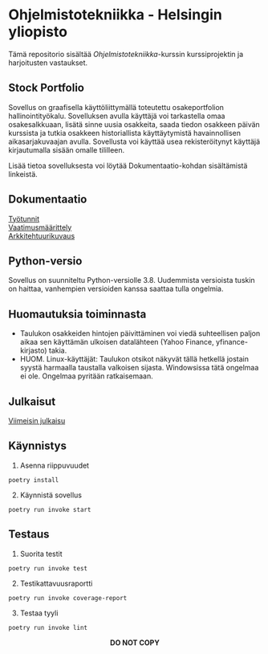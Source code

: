 # Ohjelmistotekniikka - Helsingin yliopisto

Tämä repositorio sisältää <I>Ohjelmistotekniikka</I>-kurssin kurssiprojektin ja harjoitusten vastaukset.

## Stock Portfolio
Sovellus on graafisella käyttöliittymällä toteutettu osakeportfolion hallinointityökalu. Sovelluksen avulla käyttäjä voi tarkastella omaa osakesalkkuaan, lisätä sinne uusia osakkeita, saada tiedon osakkeen päivän kurssista ja tutkia osakkeen historiallista käyttäytymistä havainnollisen aikasarjakuvaajan avulla. Sovellusta voi käyttää usea rekisteröitynyt käyttäjä kirjautumalla sisään omalle tililleen.

Lisää tietoa sovelluksesta voi löytää Dokumentaatio-kohdan sisältämistä linkeistä.

## Dokumentaatio
[Työtunnit](https://github.com/shiftleino/stockPortfolio/blob/main/documentation/tuntikirjanpito.md)<br>
[Vaatimusmäärittely](https://github.com/shiftleino/stockPortfolio/blob/main/documentation/vaatimusmaarittely.md)</br>
[Arkkitehtuurikuvaus](https://github.com/shiftleino/stockPortfolio/blob/main/documentation/arkkitehtuuri.md)

## Python-versio
Sovellus on suunniteltu Python-versiolle 3.8. Uudemmista versioista tuskin on haittaa, vanhempien versioiden kanssa saattaa tulla ongelmia.

## Huomautuksia toiminnasta
- Taulukon osakkeiden hintojen päivittäminen voi viedä suhteellisen paljon aikaa sen käyttämän ulkoisen datalähteen (Yahoo Finance, yfinance-kirjasto) takia.
- HUOM. Linux-käyttäjät: Taulukon otsikot näkyvät tällä hetkellä jostain syystä harmaalla taustalla valkoisen sijasta. Windowsissa tätä ongelmaa ei ole. Ongelmaa pyritään ratkaisemaan.

## Julkaisut
[Viimeisin julkaisu](https://github.com/shiftleino/stockPortfolio/releases/tag/viikko5)<br>

## Käynnistys
1. Asenna riippuvuudet
```console 
poetry install
```

2. Käynnistä sovellus
```console
poetry run invoke start
```

## Testaus
1. Suorita testit
```console
poetry run invoke test
```

2. Testikattavuusraportti
```console
poetry run invoke coverage-report
```

3. Testaa tyyli
```console
poetry run invoke lint
```

<p align="center"><b>DO NOT COPY</b></p>
